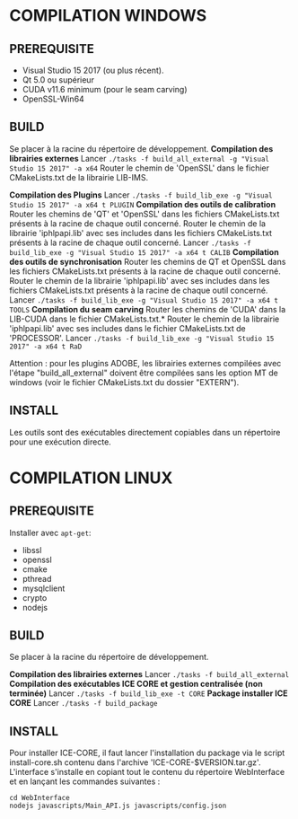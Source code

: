 # COMPILATION WINDOWS

## PREREQUISITE

- Visual Studio 15 2017 (ou plus récent).
- Qt 5.0 ou supérieur
- CUDA v11.6 minimum (pour le seam carving)
- OpenSSL-Win64

## BUILD

Se placer à la racine du répertoire de développement.
**Compilation des librairies externes** 
Lancer `./tasks -f build_all_external -g "Visual Studio 15 2017" -a x64`
Router le chemin de 'OpenSSL' dans le fichier CMakeLists.txt de la librairie LIB-IMS.

**Compilation des Plugins** 
Lancer `./tasks -f build_lib_exe -g "Visual Studio 15 2017" -a x64 t PLUGIN`
**Compilation des outils de calibration**
Router les chemins de 'QT' et 'OpenSSL' dans les fichiers CMakeLists.txt présents à la racine de chaque outil concerné.
Router le chemin de la librairie 'iphlpapi.lib' avec ses includes dans les fichiers CMakeLists.txt présents à la racine de chaque outil concerné.
Lancer `./tasks -f build_lib_exe -g "Visual Studio 15 2017" -a x64 t CALIB`
**Compilation des outils de synchronisation**
Router les chemins de QT et OpenSSL dans les fichiers CMakeLists.txt présents à la racine de chaque outil concerné.
Router le chemin de la librairie 'iphlpapi.lib' avec ses includes dans les fichiers CMakeLists.txt présents à la racine de chaque outil concerné.
Lancer `./tasks -f build_lib_exe -g "Visual Studio 15 2017" -a x64 t TOOLS`
**Compilation du seam carving**
Router les chemins de 'CUDA' dans la LIB-CUDA dans le fichier CMakeLists.txt.*
Router le chemin de la librairie 'iphlpapi.lib' avec ses includes dans le fichier CMakeLists.txt de 'PROCESSOR'.
Lancer `./tasks -f build_lib_exe -g "Visual Studio 15 2017" -a x64 t RaD`

Attention : pour les plugins ADOBE, les librairies externes compilées avec l'étape "build_all_external" doivent être compilées sans les option MT de windows (voir le fichier CMakeLists.txt du dossier "EXTERN").

## INSTALL

Les outils sont des exécutables directement copiables dans un répertoire pour une exécution directe.

# COMPILATION LINUX

## PREREQUISITE

Installer avec `apt-get`:

- libssl
- openssl
- cmake
- pthread
- mysqlclient
- crypto
- nodejs

## BUILD

Se placer à la racine du répertoire de développement.

**Compilation des librairies externes** 
Lancer `./tasks -f build_all_external`
**Compilation des exécutables ICE CORE et gestion centralisée (non terminée)**
Lancer `./tasks -f build_lib_exe -t CORE`
**Package installer ICE CORE**
Lancer `./tasks -f build_package`

## INSTALL

Pour installer ICE-CORE, il faut lancer l'installation du package via le script install-core.sh contenu dans l'archive 'ICE-CORE-$VERSION.tar.gz'.
L'interface s'installe en copiant tout le contenu du répertoire WebInterface et en lançant les commandes suivantes : 

```
cd WebInterface
nodejs javascripts/Main_API.js javascripts/config.json
```